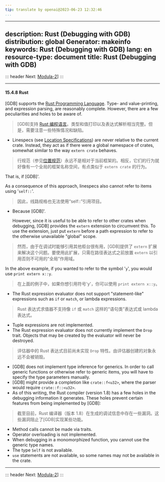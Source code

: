 ```yaml
---
tip: translate by openai@2023-06-23 12:32:46
...
```

---
description: Rust (Debugging with GDB)
distribution: global
Generator: makeinfo
keywords: Rust (Debugging with GDB)
lang: en
resource-type: document
title: Rust (Debugging with GDB)
--------------------------------

::: header
Next: [Modula-2](Modula_002d2.html#Modula_002d2)]
:::

---

#### 15.4.8 Rust

[GDB] supports the [Rust Programming Language](https://www.rust-lang.org/). Type- and value-printing, and expression parsing, are reasonably complete. However, there are a few peculiarities and holes to be aware of.

> [GDB]支持 [Rust 编程语言](https://www.rust-lang.org/)。类型和值打印以及表达式解析相当完整。但是，需要注意一些特殊情况和缺陷。

- Linespecs (see [Location Specifications](Location-Specifications.html#Location-Specifications)) are never relative to the current crate. Instead, they act as if there were a global namespace of crates, somewhat similar to the way `extern crate` behaves.

> 行规范（参见[位置规范](Location-Specifications.html#Location-Specifications)）永远不是相对于当前框架的。相反，它们的行为就好像有一个全局的框架名称空间，有点类似于 `extern crate` 的行为。

That is, if [GDB]'.

As a consequence of this approach, linespecs also cannot refer to items using '`self::`'.

> 因此，线路规格也无法使用“self::”引用项目。

- Because [GDB]'.

  However, since it is useful to be able to refer to other crates when debugging, [GDB] provides the `extern` extension to circumvent this. To use the extension, just put `extern` before a path expression to refer to the otherwise unavailable "global" scope.

> 然而，由于在调试时能够引用其他柜台很有用，[GDB]提供了 `extern` 扩展来解决这个问题。要使用此扩展，只需在路径表达式之前放置 `extern` 以引用否则不可用的“全局”作用域。

In the above example, if you wanted to refer to the symbol '`y`', you would use `print extern x::y`.

> 在上面的例子中，如果你想引用符号'y'，你可以使用 `print extern x::y`。

- The Rust expression evaluator does not support "statement-like" expressions such as `if` or `match`, or lambda expressions.

> Rust 表达式求值器不支持像 `if` 或 `match` 这样的“语句类”表达式或 lambda 表达式。

- Tuple expressions are not implemented.
- The Rust expression evaluator does not currently implement the `Drop` trait. Objects that may be created by the evaluator will never be destroyed.

> 评估器中的 Rust 表达式目前尚未实现 `Drop` 特性。由评估器创建的对象永远不会被销毁。

- [GDB] does not implement type inference for generics. In order to call generic functions or otherwise refer to generic items, you will have to specify the type parameters manually.
- [GDB] might provide a completion like `crate::f<u32>`, where the parser would require `crate::f::<u32>`.
- As of this writing, the Rust compiler (version 1.8) has a few holes in the debugging information it generates. These holes prevent certain features from being implemented by [GDB]:

> 截至目前，Rust 编译器（版本 1.8）在生成的调试信息中存在一些漏洞。这些漏洞阻止了[GDB]实现某些功能。

- Method calls cannot be made via traits.
- Operator overloading is not implemented.
- When debugging in a monomorphized function, you cannot use the generic type names.
- The type `Self` is not available.
- `use` statements are not available, so some names may not be available in the crate.

---

::: header
Next: [Modula-2](Modula_002d2.html#Modula_002d2)]
:::
